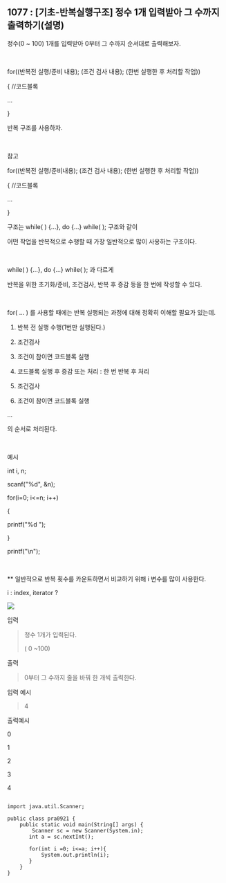 ## 1077 : [기초-반복실행구조] 정수 1개 입력받아 그 수까지 출력하기(설명)
정수(0 ~ 100) 1개를 입력받아 0부터 그 수까지 순서대로 출력해보자.

​

for((반복전 실행/준비 내용); (조건 검사 내용); (한번 실행한 후 처리할 작업))

{ //코드블록

...

}

반복 구조를 사용하자.

​

참고

for((반복전 실행/준비내용); (조건 검사 내용); (한번 실행한 후 처리할 작업))

{ //코드블록

...

}

구조는 while( ) {...}, do {...} while( ); 구조와 같이

어떤 작업을 반복적으로 수행할 때 가장 일반적으로 많이 사용하는 구조이다.

​

while( ) {...}, do {...} while( ); 과 다르게

반복을 위한 초기화/준비, 조건검사, 반복 후 증감 등을 한 번에 작성할 수 있다.

​

for( ... ) 를 사용할 때에는 반복 실행되는 과정에 대해 정확히 이해할 필요가 있는데.

1. 반복 전 실행 수행(1번만 실행된다.)

2. 조건검사

3. 조건이 참이면 코드블록 실행

4. 코드블록 실행 후 증감 또는 처리 : 한 번 반복 후 처리

5. 조건검사

6. 조건이 참이면 코드블록 실행

...

의 순서로 처리된다.

​

예시

int i, n;

scanf("%d", &n);

for(i=0; i<=n; i++)

{

printf("%d ");

}

printf("\n");

​

** 일반적으로 반복 횟수를 카운트하면서 비교하기 위해 i 변수를 많이 사용한다.

i : index, iterator ?

<img src="https://codeup.kr/upload/pimg6193_1.png">








입력

>정수 1개가 입력된다.
>
> ( 0 ~100)




출력

>0부터 그 수까지 줄을 바꿔 한 개씩 출력한다.


입력 예시

>4



출력예시

0

1

2

3

4

```shell

import java.util.Scanner;

public class pra0921 {
    public static void main(String[] args) {
        Scanner sc = new Scanner(System.in);
       int a = sc.nextInt();

       for(int i =0; i<=a; i++){
           System.out.println(i);
       }
    }
}

```
